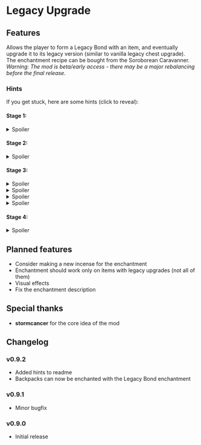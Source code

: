 # Legacy Upgrade

## Features
Allows the player to form a Legacy Bond with an item, and eventually upgrade it to its legacy version (similar to vanilla legacy chest upgrade).  
The enchantment recipe can be bought from the Soroborean Caravanner.  
*Warning: The mod is beta/early access - there may be a major rebalancing before the final release.*

### Hints
If you get stuck, here are some hints (click to reveal):

#### Stage 1:

<details>
    <summary>Spoiler</summary>
    The enchantment process only works around noon.
</details>

#### Stage 2:

<details>
    <summary>Spoiler</summary>
    You have to put the item into a Legacy Chest to bond it.
</details>

#### Stage 3:

<details>
    <summary>Spoiler</summary>
    You must do damage while wearing the Legacy Bond enchanted item to strengthen the bond.
</details>
<details>
    <summary>Spoiler</summary>
    Any sort of damage works, even from spells.
</details>
<details>
    <summary>Spoiler</summary>
    Damage is spread evenly between each item you have equipped, so if you have multiple items with Legacy Bond enchantment equipped, each of them will bond slower.
</details>
<details>
    <summary>Spoiler</summary>
    A finished bond shows "Complete".
</details>

#### Stage 4:

<details>
    <summary>Spoiler</summary>
    Once you completed the bond, put the item into a Legacy Chest again.
</details>

## Planned features
- Consider making a new incense for the enchantment
- Enchantment should work only on items with legacy upgrades (not all of them)
- Visual effects
- Fix the enchantment description

## Special thanks
- **stormcancer** for the core idea of the mod

## Changelog

### v0.9.2
- Added hints to readme
- Backpacks can now be enchanted with the Legacy Bond enchantment

### v0.9.1
- Minor bugfix

### v0.9.0
- Initial release